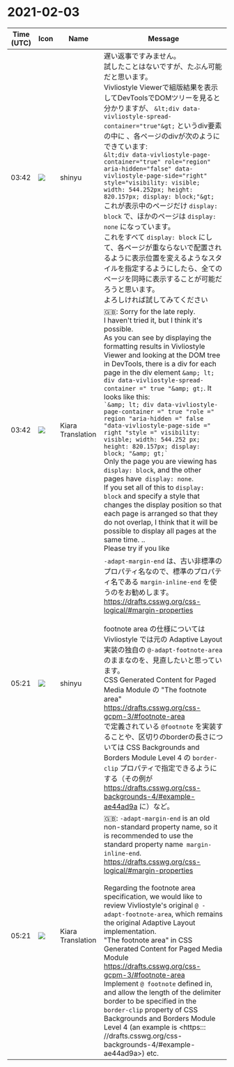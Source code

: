 # 2021-02-03

|Time (UTC)|Icon|Name|Message|
|---|---|---|---|
|03:42|![](https://avatars.slack-edge.com/2018-04-27/354445776386_e258f5ed5ba887b08668_72.jpg)|shinyu|遅い返事ですみません。<br>試したことはないですが、たぶん可能だと思います。<br>Vivliostyle Viewerで組版結果を表示してDevToolsでDOMツリーを見ると分かりますが、 `&lt;div data-vivliostyle-spread-container="true"&gt;` というdiv要素の中に 、各ページのdivが次のようにできています:<br>```&lt;div data-vivliostyle-page-container="true" role="region" aria-hidden="false" data-vivliostyle-page-side="right" style="visibility: visible; width: 544.252px; height: 820.157px; display: block;"&gt;```<br>これが表示中のページだけ `display: block` で、ほかのページは `display: none` になっています。<br>これをすべて `display: block` にして、各ページが重ならないで配置されるように表示位置を変えるようなスタイルを指定するようにしたら、全てのページを同時に表示することが可能だろうと思います。<br>よろしければ試してみてください|
|03:42|![](https://avatars.slack-edge.com/2019-08-21/732685848020_f3f20736795184660348_72.png)|Kiara Translation|🇬🇧: Sorry for the late reply.<br>I haven't tried it, but I think it's possible.<br>As you can see by displaying the formatting results in Vivliostyle Viewer and looking at the DOM tree in DevTools, there is a div for each page in the div element `&amp; lt; div data-vivliostyle-spread-container =" true "&amp; gt;`. It looks like this:<br>`` `&amp; lt; div data-vivliostyle-page-container =" true "role =" region "aria-hidden =" false "data-vivliostyle-page-side =" right "style =" visibility: visible; width: 544.252 px; height: 820.157px; display: block; "&amp; gt;` ``<br>Only the page you are viewing has `display: block`, and the other pages have` display: none`.<br>If you set all of this to `display: block` and specify a style that changes the display position so that each page is arranged so that they do not overlap, I think that it will be possible to display all pages at the same time. ..<br>Please try if you like|
|05:21|![](https://avatars.slack-edge.com/2018-04-27/354445776386_e258f5ed5ba887b08668_72.jpg)|shinyu|`-adapt-margin-end` は、古い非標準のプロパティ名なので、標準のプロパティ名である `margin-inline-end` を使うのをお勧めします。 <https://drafts.csswg.org/css-logical/#margin-properties><br><br>footnote area の仕様については Vivliostyle では元の Adaptive Layout 実装の独自の `@-adapt-footnote-area` のままなのを、見直したいと思っています。<br>CSS Generated Content for Paged Media Module の "The footnote area"<br><https://drafts.csswg.org/css-gcpm-3/#footnote-area><br>で定義されている `@footnote` を実装することや、区切りのborderの長さについては CSS Backgrounds and Borders Module Level 4 の `border-clip` プロパティで指定できるようにする（その例が <https://drafts.csswg.org/css-backgrounds-4/#example-ae44ad9a> に）など。|
|05:21|![](https://avatars.slack-edge.com/2019-08-21/732685848020_f3f20736795184660348_72.png)|Kiara Translation|🇬🇧: `-adapt-margin-end` is an old non-standard property name, so it is recommended to use the standard property name` margin-inline-end`. <https://drafts.csswg.org/css-logical/#margin-properties><br><br>Regarding the footnote area specification, we would like to review Vivliostyle's original `@ -adapt-footnote-area`, which remains the original Adaptive Layout implementation.<br>"The footnote area" in CSS Generated Content for Paged Media Module<br><https://drafts.csswg.org/css-gcpm-3/#footnote-area><br>Implement `@ footnote` defined in, and allow the length of the delimiter border to be specified in the` border-clip` property of CSS Backgrounds and Borders Module Level 4 (an example is &lt;https::: //drafts.csswg.org/css-backgrounds-4/#example-ae44ad9a&gt;) etc.|
